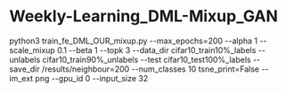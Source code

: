 # Weekly-Learning_DML-Mixup_GAN

python3 train_fe_DML_OUR_mixup.py --max_epochs=200 --alpha 1 --scale_mixup 0.1 --beta 1 --topk 3 --data_dir cifar10_train10%_labels  --unlabels cifar10_train90%_unlabels --test cifar10_test100%_labels --save_dir /results/neighbour=200 --num_classes 10 tsne_print=False --im_ext png --gpu_id 0 --input_size 32
